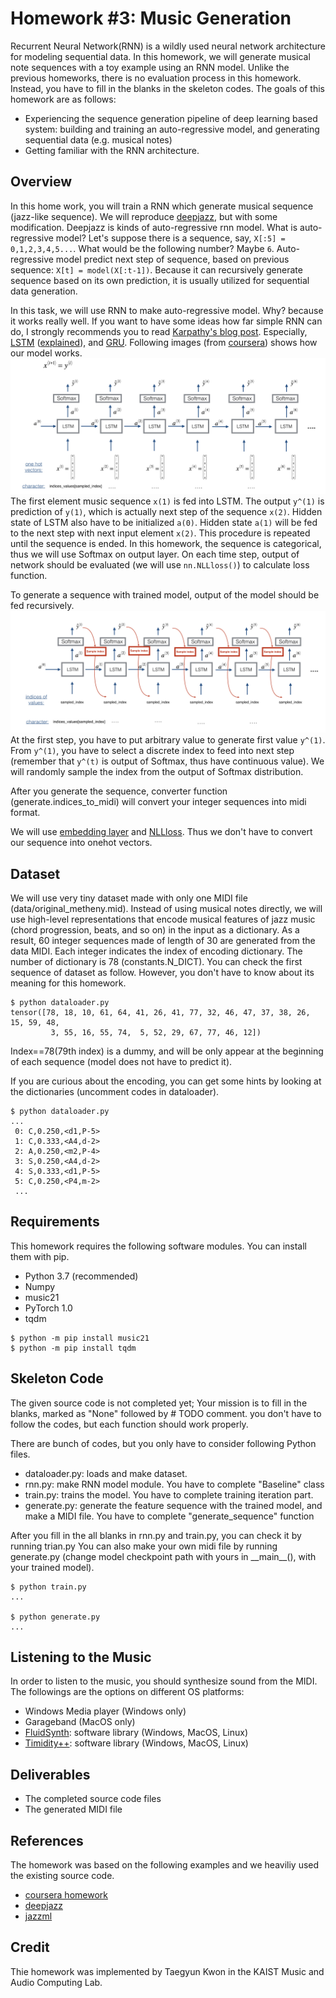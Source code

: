 # Homework #3: Music Generation

Recurrent Neural Network(RNN) is a wildly used neural network architecture for modeling sequential data. In this homework, we will generate musical note sequences with a toy example using an RNN model. Unlike the previous homeworks, there is no evaluation process in this homework. Instead, you have to fill in the blanks in the skeleton codes. The goals of this homework are as follows:

* Experiencing the sequence generation pipeline of deep learning based system: building and training an auto-regressive model, and generating sequential data (e.g. musical notes)
* Getting familiar with the RNN architecture.

## Overview
In this home work, you will train a RNN which generate musical sequence (jazz-like sequence). We will reproduce [deepjazz](https://github.com/jisungk/deepjazz), but with some modification. Deepjazz is kinds of auto-regressive rnn model. What is auto-regressive model? Let's suppose there is a sequence, say, ```X[:5] = 0,1,2,3,4,5...```. What would be the following number? Maybe ```6```. Auto-regressive model predict next step of sequence, based on previous sequence: ```X[t] = model(X[:t-1])```. Because it can recursively generate sequence based on its own prediction, it is usually utilized for sequential data generation.
 
 In this task, we will use RNN to make auto-regressive model. Why? because it works really well. If you want to have some ideas how far simple RNN can do, I strongly recommends you to read [Karpathy's blog post](http://karpathy.github.io/2015/05/21/rnn-effectiveness/). Especially, [LSTM](https://www.bioinf.jku.at/publications/older/2604.pdf) ([explained](https://colah.github.io/posts/2015-08-Understanding-LSTMs)), and [GRU](https://arxiv.org/abs/1412.3555). Following images (from [coursera](https://www.coursera.org/learn/nlp-sequence-models/home/welcome)) shows how our model works. 
![rnn_image](images/music_generation.png)
The first element music sequence ```x(1)```  is fed into LSTM. The output ```y^(1)``` is prediction of ```y(1)```, which is actually next step of the sequence ```x(2)```. Hidden state of LSTM also have to be initialized ```a(0)```. Hidden state ```a(1)``` will be fed to the next step with next input element ```x(2)```. This procedure is repeated until the sequence is ended. In this homework, the sequence is categorical, thus we will use Softmax on output layer. On each time step, output of network should be evaluated (we will use ```nn.NLLloss()```) to calculate loss function.

To generate a sequence with trained model, output of the model should be fed recursively. 
![generation](images/music_gen.png)
At the first step, you have to put arbitrary value to generate first value ```y^(1)```. From ```y^(1)```, you have to select a discrete index to feed into next step (remember that ```y^(t)``` is output of Softmax, thus have continuous value). We will randomly sample the index from the output of Softmax distribution.

After you generate the sequence, converter function (generate.indices_to_midi) will convert your integer sequences into midi format.

We will use [embedding layer](https://pytorch.org/docs/stable/nn.html#sparse-layers) and [NLLloss](https://pytorch.org/docs/stable/nn.html#nllloss). Thus we don't have to convert our sequence into onehot vectors.




## Dataset
We will use very tiny dataset made with only one MIDI file (data/original_metheny.mid). Instead of using musical notes directly, we will use high-level representations that encode musical features of jazz music (chord progression, beats, and so on) in the input as a dictionary. As a result, 60 integer sequences made of length of 30 are generated from the data MIDI. Each integer indicates the index of encoding dictionary. The number of dictionary is 78 (constants.N_DICT). You can check the first sequence of dataset as follow. However, you don't have to know about its meaning for this homework.
```
$ python dataloader.py
tensor([78, 18, 10, 61, 64, 41, 26, 41, 77, 32, 46, 47, 37, 38, 26, 15, 59, 48,
         3, 55, 16, 55, 74,  5, 52, 29, 67, 77, 46, 12])

```
Index==78(79th index) is a dummy, and will be only appear at the beginning of each sequence (model does not have to predict it). 

If you are curious about the encoding, you can get some hints by looking at the dictionaries (uncomment codes in dataloader). 
```
$ python dataloader.py
...
 0: C,0.250,<d1,P-5>
 1: C,0.333,<A4,d-2>
 2: A,0.250,<m2,P-4>
 3: S,0.250,<A4,d-2>
 4: S,0.333,<d1,P-5>
 5: C,0.250,<P4,m-2>
 ...
```

## Requirements 
This homework requires the following software modules. You can install them with pip.

* Python 3.7 (recommended)
* Numpy
* music21
* PyTorch 1.0
* tqdm


```
$ python -m pip install music21
$ python -m pip install tqdm
```

## Skeleton Code
The given source code is not completed yet; Your mission is to fill in the blanks, marked as "None" followed by # TODO comment.
you don't have to follow the codes, but each function should work properly.

There are bunch of codes, but you only have to consider following Python files.
* dataloader.py: loads and make dataset.
* rnn.py: make RNN model module. You have to complete "Baseline" class
* train.py: trains the model. You have to complete training iteration part.
* generate.py: generate the feature sequence with the trained model, and make a MIDI file. You 
have to complete "generate_sequence" function

After you fill in the all blanks in rnn.py and train.py, you can check it by running trian.py
You can also make your own midi file by running generate.py (change model checkpoint path with yours in \_\_main\_\_(), with your trained model).


```
$ python train.py
...

$ python generate.py
...
```

## Listening to the Music
In order to listen to the music, you should synthesize sound from the MIDI. The followings are the options on different OS platforms: 

* Windows Media player (Windows only)
* Garageband (MacOS only)
* [FluidSynth](http://www.fluidsynth.org/): software library (Windows, MacOS, Linux)
* [Timidity++](http://timidity.sourceforge.net/): software library (Windows, MacOS, Linux)


## Deliverables
* The completed source code files
* The generated MIDI file


## References
The homework was based on the following examples and we heaviliy used the existing source code.   

* [coursera homework](https://www.coursera.org/learn/nlp-sequence-models/home/welcome)
* [deepjazz](https://github.com/jisungk/deepjazz)
* [jazzml](https://github.com/evancchow/jazzml)

## Credit
Thie homework was implemented by Taegyun Kwon in the KAIST Music and Audio Computing Lab.





